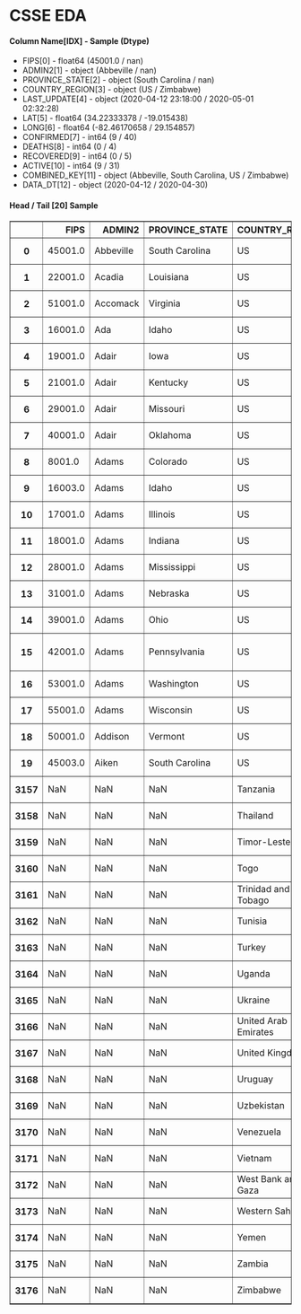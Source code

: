 # CSSE EDA 

#### Column Name[IDX] - Sample (Dtype) 
- FIPS[0] - float64 (45001.0 / nan) 
- ADMIN2[1] - object (Abbeville / nan) 
- PROVINCE_STATE[2] - object (South Carolina / nan) 
- COUNTRY_REGION[3] - object (US / Zimbabwe) 
- LAST_UPDATE[4] - object (2020-04-12 23:18:00 / 2020-05-01 02:32:28) 
- LAT[5] - float64 (34.22333378 / -19.015438) 
- LONG[6] - float64 (-82.46170658 / 29.154857) 
- CONFIRMED[7] - int64 (9 / 40) 
- DEATHS[8] - int64 (0 / 4) 
- RECOVERED[9] - int64 (0 / 5) 
- ACTIVE[10] - int64 (9 / 31) 
- COMBINED_KEY[11] - object (Abbeville, South Carolina, US / Zimbabwe) 
- DATA_DT[12] - object (2020-04-12 / 2020-04-30) 


#### Head / Tail [20] Sample 

<table border="1" class="dataframe">
  <thead>
    <tr style="text-align: right;">
      <th></th>
      <th>FIPS</th>
      <th>ADMIN2</th>
      <th>PROVINCE_STATE</th>
      <th>COUNTRY_REGION</th>
      <th>LAST_UPDATE</th>
      <th>LAT</th>
      <th>LONG</th>
      <th>CONFIRMED</th>
      <th>DEATHS</th>
      <th>RECOVERED</th>
      <th>ACTIVE</th>
      <th>COMBINED_KEY</th>
      <th>DATA_DT</th>
    </tr>
  </thead>
  <tbody>
    <tr>
      <th>0</th>
      <td>45001.0</td>
      <td>Abbeville</td>
      <td>South Carolina</td>
      <td>US</td>
      <td>2020-04-12 23:18:00</td>
      <td>34.223334</td>
      <td>-82.461707</td>
      <td>9</td>
      <td>0</td>
      <td>0</td>
      <td>9</td>
      <td>Abbeville, South Carolina, US</td>
      <td>2020-04-12</td>
    </tr>
    <tr>
      <th>1</th>
      <td>22001.0</td>
      <td>Acadia</td>
      <td>Louisiana</td>
      <td>US</td>
      <td>2020-04-12 23:18:00</td>
      <td>30.295065</td>
      <td>-92.414197</td>
      <td>99</td>
      <td>5</td>
      <td>0</td>
      <td>94</td>
      <td>Acadia, Louisiana, US</td>
      <td>2020-04-12</td>
    </tr>
    <tr>
      <th>2</th>
      <td>51001.0</td>
      <td>Accomack</td>
      <td>Virginia</td>
      <td>US</td>
      <td>2020-04-12 23:18:00</td>
      <td>37.767072</td>
      <td>-75.632346</td>
      <td>15</td>
      <td>0</td>
      <td>0</td>
      <td>15</td>
      <td>Accomack, Virginia, US</td>
      <td>2020-04-12</td>
    </tr>
    <tr>
      <th>3</th>
      <td>16001.0</td>
      <td>Ada</td>
      <td>Idaho</td>
      <td>US</td>
      <td>2020-04-12 23:18:00</td>
      <td>43.452658</td>
      <td>-116.241552</td>
      <td>517</td>
      <td>6</td>
      <td>0</td>
      <td>511</td>
      <td>Ada, Idaho, US</td>
      <td>2020-04-12</td>
    </tr>
    <tr>
      <th>4</th>
      <td>19001.0</td>
      <td>Adair</td>
      <td>Iowa</td>
      <td>US</td>
      <td>2020-04-12 23:18:00</td>
      <td>41.330756</td>
      <td>-94.471059</td>
      <td>1</td>
      <td>0</td>
      <td>0</td>
      <td>1</td>
      <td>Adair, Iowa, US</td>
      <td>2020-04-12</td>
    </tr>
    <tr>
      <th>5</th>
      <td>21001.0</td>
      <td>Adair</td>
      <td>Kentucky</td>
      <td>US</td>
      <td>2020-04-12 23:18:00</td>
      <td>37.104598</td>
      <td>-85.281297</td>
      <td>11</td>
      <td>0</td>
      <td>0</td>
      <td>11</td>
      <td>Adair, Kentucky, US</td>
      <td>2020-04-12</td>
    </tr>
    <tr>
      <th>6</th>
      <td>29001.0</td>
      <td>Adair</td>
      <td>Missouri</td>
      <td>US</td>
      <td>2020-04-12 23:18:00</td>
      <td>40.190586</td>
      <td>-92.600782</td>
      <td>11</td>
      <td>0</td>
      <td>0</td>
      <td>11</td>
      <td>Adair, Missouri, US</td>
      <td>2020-04-12</td>
    </tr>
    <tr>
      <th>7</th>
      <td>40001.0</td>
      <td>Adair</td>
      <td>Oklahoma</td>
      <td>US</td>
      <td>2020-04-12 23:18:00</td>
      <td>35.884942</td>
      <td>-94.658593</td>
      <td>27</td>
      <td>2</td>
      <td>0</td>
      <td>25</td>
      <td>Adair, Oklahoma, US</td>
      <td>2020-04-12</td>
    </tr>
    <tr>
      <th>8</th>
      <td>8001.0</td>
      <td>Adams</td>
      <td>Colorado</td>
      <td>US</td>
      <td>2020-04-12 23:18:00</td>
      <td>39.874321</td>
      <td>-104.336258</td>
      <td>647</td>
      <td>26</td>
      <td>0</td>
      <td>621</td>
      <td>Adams, Colorado, US</td>
      <td>2020-04-12</td>
    </tr>
    <tr>
      <th>9</th>
      <td>16003.0</td>
      <td>Adams</td>
      <td>Idaho</td>
      <td>US</td>
      <td>2020-04-12 23:18:00</td>
      <td>44.893336</td>
      <td>-116.454525</td>
      <td>1</td>
      <td>0</td>
      <td>0</td>
      <td>1</td>
      <td>Adams, Idaho, US</td>
      <td>2020-04-12</td>
    </tr>
    <tr>
      <th>10</th>
      <td>17001.0</td>
      <td>Adams</td>
      <td>Illinois</td>
      <td>US</td>
      <td>2020-04-12 23:18:00</td>
      <td>39.988156</td>
      <td>-91.187868</td>
      <td>25</td>
      <td>0</td>
      <td>0</td>
      <td>25</td>
      <td>Adams, Illinois, US</td>
      <td>2020-04-12</td>
    </tr>
    <tr>
      <th>11</th>
      <td>18001.0</td>
      <td>Adams</td>
      <td>Indiana</td>
      <td>US</td>
      <td>2020-04-12 23:18:00</td>
      <td>40.745765</td>
      <td>-84.936714</td>
      <td>5</td>
      <td>1</td>
      <td>0</td>
      <td>4</td>
      <td>Adams, Indiana, US</td>
      <td>2020-04-12</td>
    </tr>
    <tr>
      <th>12</th>
      <td>28001.0</td>
      <td>Adams</td>
      <td>Mississippi</td>
      <td>US</td>
      <td>2020-04-12 23:18:00</td>
      <td>31.476698</td>
      <td>-91.353260</td>
      <td>51</td>
      <td>1</td>
      <td>0</td>
      <td>50</td>
      <td>Adams, Mississippi, US</td>
      <td>2020-04-12</td>
    </tr>
    <tr>
      <th>13</th>
      <td>31001.0</td>
      <td>Adams</td>
      <td>Nebraska</td>
      <td>US</td>
      <td>2020-04-12 23:18:00</td>
      <td>40.524494</td>
      <td>-98.501178</td>
      <td>54</td>
      <td>0</td>
      <td>0</td>
      <td>54</td>
      <td>Adams, Nebraska, US</td>
      <td>2020-04-12</td>
    </tr>
    <tr>
      <th>14</th>
      <td>39001.0</td>
      <td>Adams</td>
      <td>Ohio</td>
      <td>US</td>
      <td>2020-04-12 23:18:00</td>
      <td>38.845411</td>
      <td>-83.471896</td>
      <td>3</td>
      <td>0</td>
      <td>0</td>
      <td>3</td>
      <td>Adams, Ohio, US</td>
      <td>2020-04-12</td>
    </tr>
    <tr>
      <th>15</th>
      <td>42001.0</td>
      <td>Adams</td>
      <td>Pennsylvania</td>
      <td>US</td>
      <td>2020-04-12 23:18:00</td>
      <td>39.871404</td>
      <td>-77.216103</td>
      <td>48</td>
      <td>1</td>
      <td>0</td>
      <td>47</td>
      <td>Adams, Pennsylvania, US</td>
      <td>2020-04-12</td>
    </tr>
    <tr>
      <th>16</th>
      <td>53001.0</td>
      <td>Adams</td>
      <td>Washington</td>
      <td>US</td>
      <td>2020-04-12 23:18:00</td>
      <td>46.982998</td>
      <td>-118.560173</td>
      <td>36</td>
      <td>0</td>
      <td>0</td>
      <td>36</td>
      <td>Adams, Washington, US</td>
      <td>2020-04-12</td>
    </tr>
    <tr>
      <th>17</th>
      <td>55001.0</td>
      <td>Adams</td>
      <td>Wisconsin</td>
      <td>US</td>
      <td>2020-04-12 23:18:00</td>
      <td>43.969747</td>
      <td>-89.767828</td>
      <td>2</td>
      <td>0</td>
      <td>0</td>
      <td>2</td>
      <td>Adams, Wisconsin, US</td>
      <td>2020-04-12</td>
    </tr>
    <tr>
      <th>18</th>
      <td>50001.0</td>
      <td>Addison</td>
      <td>Vermont</td>
      <td>US</td>
      <td>2020-04-12 23:18:00</td>
      <td>44.032173</td>
      <td>-73.141309</td>
      <td>55</td>
      <td>1</td>
      <td>0</td>
      <td>54</td>
      <td>Addison, Vermont, US</td>
      <td>2020-04-12</td>
    </tr>
    <tr>
      <th>19</th>
      <td>45003.0</td>
      <td>Aiken</td>
      <td>South Carolina</td>
      <td>US</td>
      <td>2020-04-12 23:18:00</td>
      <td>33.543380</td>
      <td>-81.636454</td>
      <td>50</td>
      <td>1</td>
      <td>0</td>
      <td>49</td>
      <td>Aiken, South Carolina, US</td>
      <td>2020-04-12</td>
    </tr>
    <tr>
      <th>3157</th>
      <td>NaN</td>
      <td>NaN</td>
      <td>NaN</td>
      <td>Tanzania</td>
      <td>2020-05-01 02:32:28</td>
      <td>-6.369028</td>
      <td>34.888822</td>
      <td>480</td>
      <td>16</td>
      <td>167</td>
      <td>297</td>
      <td>Tanzania</td>
      <td>2020-04-30</td>
    </tr>
    <tr>
      <th>3158</th>
      <td>NaN</td>
      <td>NaN</td>
      <td>NaN</td>
      <td>Thailand</td>
      <td>2020-05-01 02:32:28</td>
      <td>15.870032</td>
      <td>100.992541</td>
      <td>2954</td>
      <td>54</td>
      <td>2684</td>
      <td>216</td>
      <td>Thailand</td>
      <td>2020-04-30</td>
    </tr>
    <tr>
      <th>3159</th>
      <td>NaN</td>
      <td>NaN</td>
      <td>NaN</td>
      <td>Timor-Leste</td>
      <td>2020-05-01 02:32:28</td>
      <td>-8.874217</td>
      <td>125.727539</td>
      <td>24</td>
      <td>0</td>
      <td>16</td>
      <td>8</td>
      <td>Timor-Leste</td>
      <td>2020-04-30</td>
    </tr>
    <tr>
      <th>3160</th>
      <td>NaN</td>
      <td>NaN</td>
      <td>NaN</td>
      <td>Togo</td>
      <td>2020-05-01 02:32:28</td>
      <td>8.619500</td>
      <td>0.824800</td>
      <td>116</td>
      <td>9</td>
      <td>65</td>
      <td>42</td>
      <td>Togo</td>
      <td>2020-04-30</td>
    </tr>
    <tr>
      <th>3161</th>
      <td>NaN</td>
      <td>NaN</td>
      <td>NaN</td>
      <td>Trinidad and Tobago</td>
      <td>2020-05-01 02:32:28</td>
      <td>10.691800</td>
      <td>-61.222500</td>
      <td>116</td>
      <td>8</td>
      <td>72</td>
      <td>36</td>
      <td>Trinidad and Tobago</td>
      <td>2020-04-30</td>
    </tr>
    <tr>
      <th>3162</th>
      <td>NaN</td>
      <td>NaN</td>
      <td>NaN</td>
      <td>Tunisia</td>
      <td>2020-05-01 02:32:28</td>
      <td>33.886917</td>
      <td>9.537499</td>
      <td>994</td>
      <td>41</td>
      <td>305</td>
      <td>648</td>
      <td>Tunisia</td>
      <td>2020-04-30</td>
    </tr>
    <tr>
      <th>3163</th>
      <td>NaN</td>
      <td>NaN</td>
      <td>NaN</td>
      <td>Turkey</td>
      <td>2020-05-01 02:32:28</td>
      <td>38.963700</td>
      <td>35.243300</td>
      <td>120204</td>
      <td>3174</td>
      <td>48886</td>
      <td>68144</td>
      <td>Turkey</td>
      <td>2020-04-30</td>
    </tr>
    <tr>
      <th>3164</th>
      <td>NaN</td>
      <td>NaN</td>
      <td>NaN</td>
      <td>Uganda</td>
      <td>2020-05-01 02:32:28</td>
      <td>1.373333</td>
      <td>32.290275</td>
      <td>83</td>
      <td>0</td>
      <td>52</td>
      <td>31</td>
      <td>Uganda</td>
      <td>2020-04-30</td>
    </tr>
    <tr>
      <th>3165</th>
      <td>NaN</td>
      <td>NaN</td>
      <td>NaN</td>
      <td>Ukraine</td>
      <td>2020-05-01 02:32:28</td>
      <td>48.379400</td>
      <td>31.165600</td>
      <td>10406</td>
      <td>261</td>
      <td>1238</td>
      <td>8907</td>
      <td>Ukraine</td>
      <td>2020-04-30</td>
    </tr>
    <tr>
      <th>3166</th>
      <td>NaN</td>
      <td>NaN</td>
      <td>NaN</td>
      <td>United Arab Emirates</td>
      <td>2020-05-01 02:32:28</td>
      <td>23.424076</td>
      <td>53.847818</td>
      <td>12481</td>
      <td>105</td>
      <td>2429</td>
      <td>9947</td>
      <td>United Arab Emirates</td>
      <td>2020-04-30</td>
    </tr>
    <tr>
      <th>3167</th>
      <td>NaN</td>
      <td>NaN</td>
      <td>NaN</td>
      <td>United Kingdom</td>
      <td>2020-05-01 02:32:28</td>
      <td>55.378100</td>
      <td>-3.436000</td>
      <td>171253</td>
      <td>26771</td>
      <td>0</td>
      <td>144482</td>
      <td>United Kingdom</td>
      <td>2020-04-30</td>
    </tr>
    <tr>
      <th>3168</th>
      <td>NaN</td>
      <td>NaN</td>
      <td>NaN</td>
      <td>Uruguay</td>
      <td>2020-05-01 02:32:28</td>
      <td>-32.522800</td>
      <td>-55.765800</td>
      <td>643</td>
      <td>17</td>
      <td>417</td>
      <td>209</td>
      <td>Uruguay</td>
      <td>2020-04-30</td>
    </tr>
    <tr>
      <th>3169</th>
      <td>NaN</td>
      <td>NaN</td>
      <td>NaN</td>
      <td>Uzbekistan</td>
      <td>2020-05-01 02:32:28</td>
      <td>41.377491</td>
      <td>64.585262</td>
      <td>2039</td>
      <td>9</td>
      <td>1133</td>
      <td>897</td>
      <td>Uzbekistan</td>
      <td>2020-04-30</td>
    </tr>
    <tr>
      <th>3170</th>
      <td>NaN</td>
      <td>NaN</td>
      <td>NaN</td>
      <td>Venezuela</td>
      <td>2020-05-01 02:32:28</td>
      <td>6.423800</td>
      <td>-66.589700</td>
      <td>333</td>
      <td>16</td>
      <td>142</td>
      <td>175</td>
      <td>Venezuela</td>
      <td>2020-04-30</td>
    </tr>
    <tr>
      <th>3171</th>
      <td>NaN</td>
      <td>NaN</td>
      <td>NaN</td>
      <td>Vietnam</td>
      <td>2020-05-01 02:32:28</td>
      <td>14.058324</td>
      <td>108.277199</td>
      <td>270</td>
      <td>0</td>
      <td>219</td>
      <td>51</td>
      <td>Vietnam</td>
      <td>2020-04-30</td>
    </tr>
    <tr>
      <th>3172</th>
      <td>NaN</td>
      <td>NaN</td>
      <td>NaN</td>
      <td>West Bank and Gaza</td>
      <td>2020-05-01 02:32:28</td>
      <td>31.952200</td>
      <td>35.233200</td>
      <td>344</td>
      <td>2</td>
      <td>76</td>
      <td>266</td>
      <td>West Bank and Gaza</td>
      <td>2020-04-30</td>
    </tr>
    <tr>
      <th>3173</th>
      <td>NaN</td>
      <td>NaN</td>
      <td>NaN</td>
      <td>Western Sahara</td>
      <td>2020-05-01 02:32:28</td>
      <td>24.215500</td>
      <td>-12.885800</td>
      <td>6</td>
      <td>0</td>
      <td>5</td>
      <td>1</td>
      <td>Western Sahara</td>
      <td>2020-04-30</td>
    </tr>
    <tr>
      <th>3174</th>
      <td>NaN</td>
      <td>NaN</td>
      <td>NaN</td>
      <td>Yemen</td>
      <td>2020-05-01 02:32:28</td>
      <td>15.552727</td>
      <td>48.516388</td>
      <td>6</td>
      <td>2</td>
      <td>1</td>
      <td>3</td>
      <td>Yemen</td>
      <td>2020-04-30</td>
    </tr>
    <tr>
      <th>3175</th>
      <td>NaN</td>
      <td>NaN</td>
      <td>NaN</td>
      <td>Zambia</td>
      <td>2020-05-01 02:32:28</td>
      <td>-13.133897</td>
      <td>27.849332</td>
      <td>106</td>
      <td>3</td>
      <td>55</td>
      <td>48</td>
      <td>Zambia</td>
      <td>2020-04-30</td>
    </tr>
    <tr>
      <th>3176</th>
      <td>NaN</td>
      <td>NaN</td>
      <td>NaN</td>
      <td>Zimbabwe</td>
      <td>2020-05-01 02:32:28</td>
      <td>-19.015438</td>
      <td>29.154857</td>
      <td>40</td>
      <td>4</td>
      <td>5</td>
      <td>31</td>
      <td>Zimbabwe</td>
      <td>2020-04-30</td>
    </tr>
  </tbody>
</table>